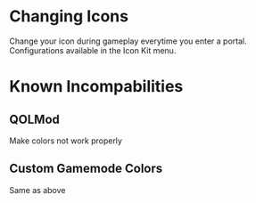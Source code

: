 # Changing Icons

Change your icon during gameplay everytime you enter a portal. Configurations available in the Icon Kit menu.

# Known Incompabilities

## QOLMod
Make colors not work properly
## Custom Gamemode Colors
Same as above